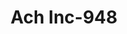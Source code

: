 ---
f_zip-code: 30281
f_state-code: GA
title: Ach Inc-948
f_phone: 678-565-0482
f_city-only: Stockbridge
f_address: 107 Willow Hill Ln Stockbridge
f_location-unique-id: '948'
slug: ach-inc-948
updated-on: '2024-05-30T13:46:58.046Z'
created-on: '2024-05-30T13:36:59.803Z'
published-on: '2024-05-30T13:54:32.469Z'
f_city-state: cms/city/stockbridge-ga.md
f_company: cms/company/ach-inc.md
f_state: cms/state/georgia.md
layout: '[payday-loan].html'
tags: payday-loan
---